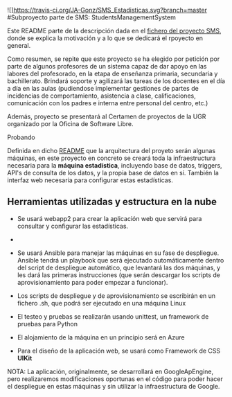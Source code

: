 ![]https://travis-ci.org/JA-Gonz/SMS_Estadisticas.svg?branch=master
#Subproyecto parte de SMS: StudentsManagementSystem

Este README parte de la descripción dada en el [fichero del proyecto SMS](https://github.com/ButterFlyDevs/StudentsManagementSystem/blob/master/README.md), donde se explica la motivación y a lo que se dedicará el rpoyecto en general. 

Como resumen, se repite que este proyecto se ha elegido por petición por parte de algunos profesores de un sistema capaz de dar apoyo en las labores del profesorado, en la etapa de enseñanza primaria, secundaria y bachillerato. Brindará soporte y agilizará las tareas de los docentes en el día a día en las aulas (pudiendose implementar gestiones de partes de incidencias de comportamiento, asistencia a clase, calificaciones, comunicación con los padres e interna entre personal del centro, etc.)

Además, proyecto se presentará al Certamen de proyectos de la UGR organizado por la Oficina de Software Libre.

Probando

Definida en dicho [README](https://github.com/ButterFlyDevs/StudentsManagementSystem/blob/master/README.md) que la arquitectura del proyeto serán algunas máquinas, en este proyecto en concreto se creará toda la infraestructura necesaria para la **máquina estadística**, incluyendo base de datos, triggers, API's de consulta de los datos, y la propia base de datos en sí. También la interfaz web necesaria para configurar estas estadísticas.

## Herramientas utilizadas y estructura en la nube


- Se usará webapp2 para crear la aplicación web que servirá para consultar y configurar las estadísticas. 
- 
- Se usará Ansible para manejar las máquinas en su fase de despliegue. Ansible tendrá un playbook que será ejecutado automáticamente dentro del script de despliegue automático, que levantará las dos máquinas, y les dará las primeras instrucciones (que serán descargar los scripts de aprovisionamiento para poder empezar a funcionar).

- Los scripts de despliegue y de aprovisionamiento se escribirán en un fichero .sh, que podrá ser ejecutado en una máquina Linux

- El testeo y pruebas se realizarán usando unittest, un framework de pruebas para Python

- El alojamiento de la máquina en un principio será en Azure

- 	Para el diseño de la aplicación web, se usará como Framework de CSS **UIKit**

NOTA: La aplicación, originalmente, se desarrollará en GoogleApEngine, pero realizaremos modificaciones oportunas en el código para poder hacer el despliegue en estas máquinas y sin utilizar la infraestructura de Google.


